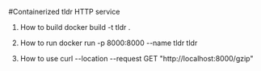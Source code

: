#Containerized tldr HTTP service

1. How to build
docker build -t tldr .

2. How to run
docker run -p 8000:8000 --name tldr tldr
   
3. How to use
curl --location --request GET "http://localhost:8000/gzip"
